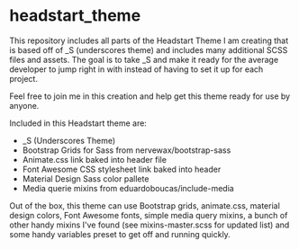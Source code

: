 # headstart_theme

This repository includes all parts of the Headstart Theme I am creating that is based off of _S (underscores theme) and includes many additional SCSS files and assets. The goal is to take _S and make it ready for the average developer to jump right in with instead of having to set it up for each project.

Feel free to join me in this creation and help get this theme ready for use by anyone.

Included in this Headstart theme are:
* _S (Underscores Theme)
* Bootstrap Grids for Sass from nervewax/bootstrap-sass
* Animate.css link baked into header file
* Font Awesome CSS stylesheet link baked into header
* Material Design Sass color pallete
* Media querie mixins from eduardoboucas/include-media

Out of the box, this theme can use Bootstrap grids, animate.css, material design colors, Font Awesome fonts, simple media query mixins, a bunch of other handy mixins I've found (see mixins-master.scss for updated list) and some handy variables preset to get off and running quickly.
